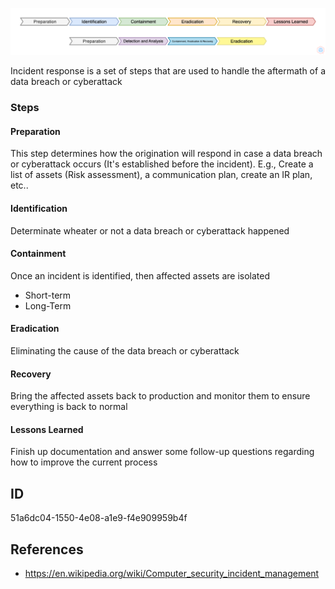 <p align="center"> <img src="https://raw.githubusercontent.com/qeeqbox/incident-response/main/incident-response.png"></p>

Incident response is a set of steps that are used to handle the aftermath of a data breach or cyberattack

### Steps
#### Preparation
This step determines how the origination will respond in case a data breach or cyberattack occurs (It's established before the incident). E.g., Create a list of assets (Risk assessment), a communication plan, create an IR plan, etc..

#### Identification
Determinate wheater or not a data breach or cyberattack happened

#### Containment
Once an incident is identified, then affected assets are isolated
- Short-term
- Long-Term

#### Eradication
Eliminating the cause of the data breach or cyberattack

#### Recovery
Bring the affected assets back to production and monitor them to ensure everything is back to normal

#### Lessons Learned
Finish up documentation and answer some follow-up questions regarding how to improve the current process

## ID
51a6dc04-1550-4e08-a1e9-f4e909959b4f

## References
- https://en.wikipedia.org/wiki/Computer_security_incident_management
